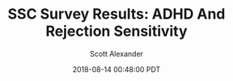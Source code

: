 ---
layout: podcast
title: "SSC Survey Results: ADHD And Rejection Sensitivity"
author: Scott Alexander
description: https://slatestarcodex.com/2018/08/14/ssc-survey-results-adhd-and-rejection-sensitivity/
date: 2018-08-14 00:48:00 PDT
length: 2525798
duration: 631
guid: ssc-survey-results-adhd-and-rejection-sensitivity
---